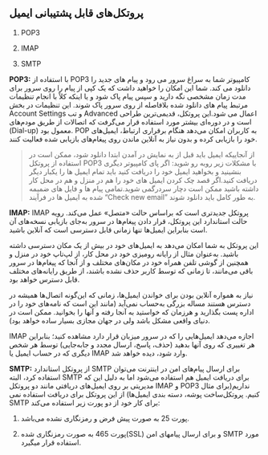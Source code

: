 ## پروتکل‌های قابل پشتیبانی ایمیل 

1. POP3

2. IMAP

3. SMTP

**POP3:**  با استفاده از POP3 کامپیوتر شما به سراغ سرور می رود و پیام های جدید را دانلود می کند. شما این امکان را خواهید داشت که یک کپی از پیام را روی سرور برای مدت زمان مشخصی نگه دارید و سپس پیام پاک شود و یا اینکه کلاً با انجام تنظیمات مرتبط پیام های دانلود شده بلافاصله از روی سرور پاک شوند. این تنظیمات در بخش Account Settings و تب Advanced اعمال می شود.این پروتکل، قدیمی‌ترین طراحی است و در دوره‌ای بیشتر مورد استفاده قرار می‌گرفت که اتصالات از طریق مودم‌های (Dial-up) معمول بود. POP به کاربران امکان می‌دهد هنگام برقراری ارتباط، ایمیل‌های خود را بازیابی کرده و بدون نیاز به آنلاین ماندن روی پیغام‌های بازیابی شده فعالیت کنند. 

> از آنجاییکه ایمیل باید قبل از به نمایش در آمدن ابتدا دانلود شود، ممکن است در استفاده از پروتکل POP3 با مشکلات زیر روبه رو شوید:
اگر پای کامپیوتر دیگری بنشینید و بخواهید ایمیل خود را دریافت کنید باید تمام ایمیل ها را یکبار دیگر دریافت کنید.اگر قصد چک کردن ایمیل های خود را هم در منزل و هم در محل کار داشته باشید ممکن است دچار سردرگمی شوید.تمامی پیام ها و فایل های ضمیمه شده به ایمیل ها در فرآیند “Check new email” به طور کامل باید دانلود شوند.

**IMAP:** IMAP پروتکل جدیدتری است که براساس حالت «متصل» عمل می‌کند. رویه حالت استاندارد این پروتکل، قرار دادن پیغام‌ها در سرور به‌جای بازیابی نسخه‌های آن است بنابراین ایمیل‌ها تنها زمانی قابل دسترسی است که آنلاین باشید.

این پروتکل به شما امکان می‌دهد به ایمیل‌های خود در بیش از یک مکان دسترسی داشته باشید. به‌عنوان مثال از رایانه رومیزی خود در محل کار، از لپ‌تاپ خود در منزل و همچنین از گوشی تلفن همراه خود در مکان‌های مختلف و از آنجا که پیغام‌ها در سرور باقی می‌مانند، تا زمانی که توسط کاربر حذف نشده باشند، از طریق رایانه‌های مختلف قابل دسترس خواهد بود.

نیاز به همواره آنلاین بودن برای خواندن ایمیل‌ها، زمانی که این‌گونه اتصال‌ها همیشه در دسترس هستند مساله بزرگی به‌حساب نمی‌آید (مانند این است که نامه‌های خود را در اداره پست بگذارید و هرزمان که خواستید به آنجا رفته و آنها را بخوانید. ممکن است در دنیای واقعی مشکل باشد ولی در جهان مجازی بسیار ساده خواهد بود).

IMAP اجازه می‌دهد ایمیل‌هایی را که در سرور میزبان قرار دارد مشاهده کنید؛ بنابراین هر تغییری که روی آنها بدهید (حذف، پاسخ، ارسال مجدد و جابه‌جایی) توسط هر شخص دیگری که در حساب ایمیل یا IMAP وارد شود، دیده خواهد شد.

**SMTP:** از پروتکل استاندارد SMTP  برای ارسال پیام‌های امن در اینترنت می‌توان استفاده کرد، البته SMTP برای دریافت ایمیل هم استفاده می‌شود اما به دلیل این که مدیریتی بر روی ایمیل‌های دریافتی مانند دو پروتکل IMAP و POP3  نداریم(برای مثال ساخت پوشه، دسته بندی ایمیل‌ها) از این پروتکل برای دریافت استفاده نمی‎‌کنیم. 
پروتکل SMTP برای کار خود از دو پورت زیر استفاده می‌کند:

1.	پورت 25 به صورت پیش فرض و رمزنگاری نشده می‌باشد.

2.	پورت 465 به صورت رمزنگاری شده(SSL) و برای ارسال پیامهای امن SMTP مورد استفاده قرار میگیرد.



